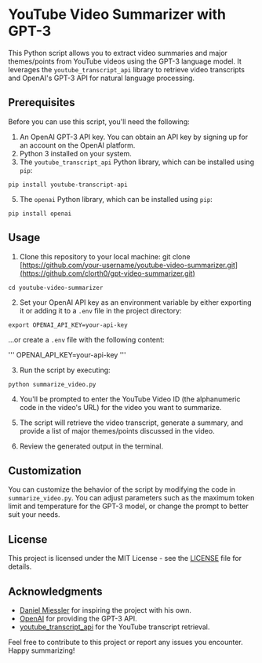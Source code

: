 # YouTube Video Summarizer with GPT-3

This Python script allows you to extract video summaries and major themes/points from YouTube videos using the GPT-3 language model. It leverages the `youtube_transcript_api` library to retrieve video transcripts and OpenAI's GPT-3 API for natural language processing.

## Prerequisites

Before you can use this script, you'll need the following:

1. An OpenAI GPT-3 API key. You can obtain an API key by signing up for an account on the OpenAI platform.
2. Python 3 installed on your system.
3. The `youtube_transcript_api` Python library, which can be installed using `pip`:

```
pip install youtube-transcript-api
```
   
5. The `openai` Python library, which can be installed using `pip`:

```
pip install openai
```

## Usage

1. Clone this repository to your local machine: git clone [https://github.com/your-username/youtube-video-summarizer.git](https://github.com/clorth0/gpt-video-summarizer.git)

```
cd youtube-video-summarizer
```
   
2. Set your OpenAI API key as an environment variable by either exporting it or adding it to a `.env` file in the project directory:

```
export OPENAI_API_KEY=your-api-key
```

...or create a `.env` file with the following content: 

'''
OPENAI_API_KEY=your-api-key
'''

3. Run the script by executing:

```
python summarize_video.py
```

4. You'll be prompted to enter the YouTube Video ID (the alphanumeric code in the video's URL) for the video you want to summarize.

5. The script will retrieve the video transcript, generate a summary, and provide a list of major themes/points discussed in the video.

6. Review the generated output in the terminal.

## Customization

You can customize the behavior of the script by modifying the code in `summarize_video.py`. You can adjust parameters such as the maximum token limit and temperature for the GPT-3 model, or change the prompt to better suit your needs.

## License

This project is licensed under the MIT License - see the [LICENSE](LICENSE) file for details.

## Acknowledgments

- [Daniel Miessler](https://twitter.com/DanielMiessler) for inspiring the project with his own.
- [OpenAI](https://openai.com) for providing the GPT-3 API.
- [youtube_transcript_api](https://github.com/jdepoix/youtube-transcript-api) for the YouTube transcript retrieval.

Feel free to contribute to this project or report any issues you encounter. Happy summarizing!
